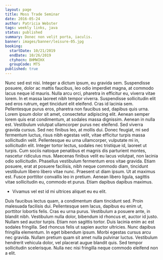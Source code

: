 ```yaml
---
layout: page
title: Moss Trade Seminar
date: 2016-05-24
author: Patricia Webster
tags: weekly links, java
status: published
summary: Donec non velit porta, iaculis.
banner: images/banner/leisure-05.jpg
booking:
  startDate: 10/21/2019
  endDate: 10/26/2019
  ctyhocn: BHMWIHX
  groupCode: MTS
published: true
---
```

Nunc sed est nisi. Integer a dictum ipsum, eu gravida sem. Suspendisse posuere, dolor ac mattis faucibus, leo odio imperdiet magna, at commodo lacus neque id mauris. Nulla arcu orci, pharetra in efficitur eu, viverra vitae lorem. In et massa laoreet nibh tempor viverra. Suspendisse sollicitudin elit sed eros rutrum, eget tincidunt elit eleifend. Cras id lacinia sem. Pellentesque purus eros, pharetra non faucibus sed, dapibus quis urna. Lorem ipsum dolor sit amet, consectetur adipiscing elit. Aenean semper lorem quis erat condimentum, at sodales massa dignissim. Aenean in nulla est. Vestibulum volutpat ullamcorper purus nec eleifend. Sed viverra gravida cursus. Sed nec finibus leo, at mollis dui.
Donec feugiat, mi sed fermentum luctus, risus nibh egestas velit, vitae efficitur turpis massa sollicitudin velit. Pellentesque eu urna ullamcorper, vulputate mi in, sollicitudin elit. Integer tortor lectus, sodales nec tristique id, laoreet ut turpis. Cum sociis natoque penatibus et magnis dis parturient montes, nascetur ridiculus mus. Maecenas finibus velit eu lacus volutpat, non lacinia odio sollicitudin. Phasellus vestibulum fermentum eros vitae gravida. Etiam posuere, erat at posuere facilisis, nibh neque commodo diam, tincidunt vestibulum libero libero vitae nunc. Praesent ut diam ipsum. Ut at maximus est. Fusce porttitor convallis leo in pretium. Aenean libero ligula, sagittis vitae sollicitudin eu, commodo et purus. Etiam dapibus dapibus maximus.

* Vivamus vel est id mi ultrices aliquet eu eu elit.

Duis faucibus lectus quam, a condimentum diam tincidunt sed. Proin malesuada facilisis dui. Pellentesque sem lacus, dapibus eu enim ut, porttitor lobortis felis. Cras eu urna purus. Vestibulum a posuere ante, in blandit nibh. Vestibulum nulla dolor, bibendum id rhoncus et, auctor id justo. Nullam sed auctor turpis. Etiam non sagittis tortor. Duis lacinia enim ac est sodales fringilla.
Sed rhoncus felis ut sapien auctor ultricies. Nunc dapibus fringilla elementum. In eget bibendum ipsum. Morbi egestas cursus arcu nec gravida. Nullam pretium quam sit amet nulla pulvinar luctus. Vestibulum hendrerit vehicula dolor, vel placerat augue blandit quis. Sed tempor sollicitudin scelerisque. Nulla nec nisi fringilla neque commodo eleifend non a elit.
